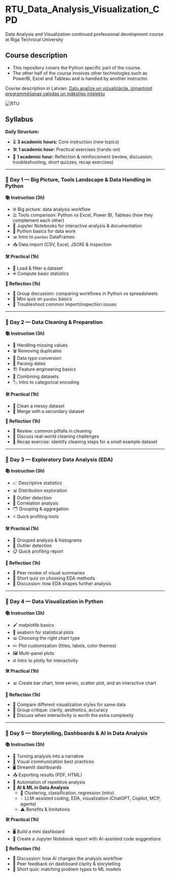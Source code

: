 # RTU_Data_Analysis_Visualization_CPD
Data Analysis and Visualization continued professional development course at Riga Technical University

## Course description

* This repository covers the Python specific part of the course. 
* The other half of the course involves other technologies such as PowerBi, Excel and Tableau and is handled by another instructor.

Course description in Latvian: [Datu analīze un vizualizācija, izmantojot programmēšanas valodas un mākslīgo intelektu](https://www.rtu.lv/lv/studijas/talakizglitiba/macibas-ar-projektu-lidzfinansejumu/individualo-macibu-kontu-pieejas-attistiba/datu-analize-un-vizualizacija-izmantojot-programmesanas-valodas-un-maksligo-intelektu)

![RTU](https://www.rtu.lv/images/logo_lv.svg?v=1.1)

## Syllabus

**Daily Structure:**  
- ⏳ **3 academic hours:** Core instruction (new topics)  
- 🛠 **1 academic hour:** Practical exercises (hands-on)  
- 🔄 **1 academic hour:** Reflection & reinforcement (review, discussion, troubleshooting, short quizzes, recap exercises)  

---

### **📅 Day 1 — Big Picture, Tools Landscape & Data Handling in Python**
**📚 Instruction (3h)**  
- 🌐 Big picture: data analysis workflow  
- ⚖️ Tools comparison: Python vs Excel, Power BI, Tableau (how they complement each other)  
- 📓 Jupyter Notebooks for interactive analysis & documentation  
- 🐍 Python basics for data work  
- 📊 Intro to `pandas` DataFrames  
- 📥 Data import (CSV, Excel, JSON) & inspection  

**🛠 Practical (1h)**  
- 📂 Load & filter a dataset  
- ➗ Compute basic statistics  

**🔄 Reflection (1h)**  
- 💬 Group discussion: comparing workflows in Python vs spreadsheets  
- 📝 Mini quiz on `pandas` basics  
- 🐞 Troubleshoot common import/inspection issues  

---

### **📅 Day 2 — Data Cleaning & Preparation**
**📚 Instruction (3h)**  
- 🧹 Handling missing values  
- 🗑 Removing duplicates  
- 🔄 Data type conversion  
- 📅 Parsing dates  
- 🏗 Feature engineering basics  
- 🔗 Combining datasets  
- 🏷 Intro to categorical encoding  

**🛠 Practical (1h)**  
- 🧽 Clean a messy dataset  
- 🔀 Merge with a secondary dataset  

**🔄 Reflection (1h)**  
- 🧐 Review: common pitfalls in cleaning  
- 💬 Discuss real-world cleaning challenges  
- 📝 Recap exercise: identify cleaning steps for a small example dataset  

---

### **📅 Day 3 — Exploratory Data Analysis (EDA)**
**📚 Instruction (3h)**  
- 📈 Descriptive statistics  
- 📊 Distribution exploration  
- 🚨 Outlier detection  
- 🔗 Correlation analysis  
- 🗂 Grouping & aggregation  
- ⚡ Quick profiling tools  

**🛠 Practical (1h)**  
- 📂 Grouped analysis & histograms  
- 🚨 Outlier detection  
- 📋 Quick profiling report  

**🔄 Reflection (1h)**  
- 👥 Peer review of visual summaries  
- 📝 Short quiz on choosing EDA methods  
- 💬 Discussion: how EDA shapes further analysis  

---

### **📅 Day 4 — Data Visualization in Python**
**📚 Instruction (3h)**  
- 🖌 matplotlib basics  
- 🎨 seaborn for statistical plots  
- 📊 Choosing the right chart type  
- ✏️ Plot customization (titles, labels, color themes)  
- 🖼 Multi-panel plots  
- 🌐 Intro to plotly for interactivity  

**🛠 Practical (1h)**  
- 📊 Create bar chart, time series, scatter plot, and an interactive chart  

**🔄 Reflection (1h)**  
- 🧐 Compare different visualization styles for same data  
- 👥 Group critique: clarity, aesthetics, accuracy  
- 💬 Discuss when interactivity is worth the extra complexity  

---

### **📅 Day 5 — Storytelling, Dashboards & AI in Data Analysis**
**📚 Instruction (3h)**  
- 📖 Turning analysis into a narrative  
- 🎯 Visual communication best practices  
- 🖥 Streamlit dashboards  
- 📤 Exporting results (PDF, HTML)  
- 🔁 Automation of repetitive analysis  
- 🤖 **AI & ML in Data Analysis**
  - 📌 Clustering, classification, regression (intro)  
  - 💡 LLM-assisted coding, EDA, visualization (ChatGPT, Copilot, MCP, agents)  
  - ⚠️ Benefits & limitations  

**🛠 Practical (1h)**  
- 🖥 Build a mini dashboard  
- 🤝 Create a Jupyter Notebook report with AI-assisted code suggestions  

**🔄 Reflection (1h)**  
- 💬 Discussion: how AI changes the analysis workflow  
- 👥 Peer feedback on dashboard clarity & storytelling  
- 📝 Short quiz: matching problem types to ML models  
